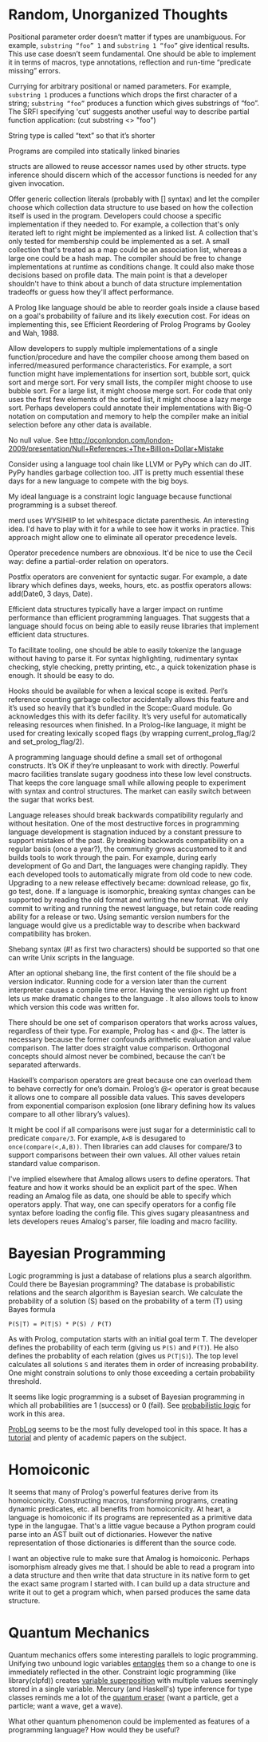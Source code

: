# Random, Unorganized Thoughts

Positional parameter order doesn’t matter if types are unambiguous.  For example, `substring “foo” 1` and `substring 1 “foo”` give identical results.  This use case doesn’t seem fundamental.  One should be able to implement it in terms of macros, type annotations, reflection and run-time “predicate missing” errors.

Currying for arbitrary positional or named parameters.  For example, `substring 1` produces a functions which drops the first character of a string; `substring “foo”` produces a function which gives substrings of “foo”. The SRFI specifying 'cut' suggests another useful way to describe partial function application: (cut substring <> "foo")

String type is called “text” so that it’s shorter

Programs are compiled into statically linked binaries

structs are allowed to reuse accessor names used by other structs. type inference should discern which of the accessor functions is needed for any given invocation.

Offer generic collection literals (probably with [] syntax) and let the compiler choose which collection data structure to use based on how the collection itself is used in the program. Developers could choose a specific implementation if they needed to. For example, a collection that's only iterated left to right might be implemented as a linked list. A collection that's only tested for membership could be implemented as a set. A small collection that's treated as a map could be an association list, whereas a large one could be a hash map. The compiler should be free to change implementations at runtime as conditions change. It could also make those decisions based on profile data. The main point is that a developer shouldn't have to think about a bunch of data structure implementation tradeoffs or guess how they'll affect performance.

A Prolog like language should be able to reorder goals inside a clause based on a goal's probability of failure and its likely execution cost.  For ideas on implementing this, see Efficient Reordering of Prolog Programs by Gooley and Wah, 1988.

Allow developers to supply multiple implementations of a single function/procedure and have the compiler choose among them based on inferred/measured performance characteristics. For example, a sort function might have implementations for insertion sort, bubble sort, quick sort and merge sort. For very small lists, the compiler might choose to use bubble sort. For a large list, it might choose merge sort. For code that only uses the first few elements of the sorted list, it might choose a lazy merge sort. Perhaps developers could annotate their implementations with Big-O notation on computation and memory to help the compiler make an initial selection before any other data is available.

No null value. See http://qconlondon.com/london-2009/presentation/Null+References:+The+Billion+Dollar+Mistake

Consider using a language tool chain like LLVM or PyPy which can do JIT. PyPy handles garbage collection too. JIT is pretty much essential these days for a new language to compete with the big boys.

My ideal language is a constraint logic language because functional programming is a subset thereof.

merd uses WYSIHIIP to let whitespace dictate parenthesis. An interesting idea. I'd have to play with it for a while to see how it works in practice. This approach might allow one to eliminate all operator precedence levels.

Operator precedence numbers are obnoxious. It'd be nice to use the Cecil way: define a partial-order relation on operators.

Postfix operators are convenient for syntactic sugar.  For example, a date library which defines days, weeks, hours, etc. as postfix operators allows: add(Date0, 3 days, Date).

Efficient data structures typically have a larger impact on runtime performance than efficient programming languages.  That suggests that a language should focus on being able to easily reuse libraries that implement efficient data structures.

To facilitate tooling, one should be able to easily tokenize the language without having to parse it.  For syntax highlighting, rudimentary syntax checking, style checking, pretty printing, etc., a quick tokenization phase is enough.  It should be easy to do.

Hooks should be available for when a lexical scope is exited.  Perl’s reference counting garbage collector accidentally allows this feature and it’s used so heavily that it’s bundled in the Scope::Guard module.  Go acknowledges this with its defer facility.  It’s very useful for automatically releasing resources when finished.  In a Prolog-like language, it might be used for creating lexically scoped flags (by wrapping current_prolog_flag/2 and set_prolog_flag/2).

A programming language should define a small set of orthogonal constructs.  It’s OK if they’re unpleasant to work with directly.  Powerful macro facilities translate sugary goodness into these low level constructs.  That keeps the core language small while allowing people to experiment with syntax and control structures.  The market can easily switch between the sugar that works best.

Language releases should break backwards compatibility regularly and without hesitation.  One of the most destructive forces in programming language development is stagnation induced by a constant pressure to support mistakes of the past.  By breaking backwards compatibility on a regular basis (once a year?), the community grows accustomed to it and builds tools to work through the pain.  For example, during early development of Go and Dart, the languages were changing rapidly.  They each developed tools to automatically migrate from old code to new code.  Upgrading to a new release effectively became: download release, go fix, go test, done.  If a language is isomorphic, breaking syntax changes can be supported by reading the old format and writing the new format.  We only commit to writing and running the newest language, but retain code reading ability for a release or two.  Using semantic version numbers for the language would give us a predictable way to describe when backward compatibility has broken.

Shebang syntax (#! as first two characters) should be supported so that one can write Unix scripts in the language.

After an optional shebang line, the first content of the file should be a version indicator.  Running code for a version later than the current interpreter causes a compile time error.  Having the version right up front lets us make dramatic changes to the language .  It also allows tools to know which version this code was written for.

There should be one set of comparison operators that works across values, regardless of their type.  For example, Prolog has < and @<. The latter is necessary because the former confounds arithmetic evaluation and value comparison.  The latter does straight value comparison.  Orthogonal concepts should almost never be combined, because the can’t be separated afterwards.

Haskell’s comparison operators are great because one can overload them to behave correctly for one’s domain.  Prolog’s @< operator is great because it allows one to compare all possible data values.  This saves developers from exponential comparison explosion (one library defining how its values compare to all other library’s values).

It might be cool if all comparisons were just sugar for a deterministic call to predicate `compare/3`.  For example, `A<B` is desugared to `once(compare(<,A,B))`.  Then libraries can add clauses for compare/3 to support comparisons between their own values.  All other values retain standard value comparison.

I've implied elsewhere that Amalog allows users to define operators.  That feature and how it works should be an explicit part of the spec.  When reading an Amalog file as data, one should be able to specify which operators apply.  That way, one can specify operators for a config file syntax before loading the config file.  This gives sugary pleasantness and lets developers reues Amalog's parser, file loading and macro facility.


# Bayesian Programming

Logic programming is just a database of relations plus a search algorithm.  Could there be Bayesian programming?  The database is probabilistic relations and the search algorithm is Bayesian search.  We calculate the probability of a solution (S) based on the probability of a term (T) using Bayes formula

    P(S|T) = P(T|S) * P(S) / P(T)

As with Prolog, computation starts with an initial goal term T.  The developer defines the probability of each term (giving us `P(S)` and `P(T)`).  He also defines the probablity of each relation (gives us `P(T|S)`).  The top level calculates all solutions `S` and iterates them in order of increasing probability.  One might constrain solutions to only those exceeding a certain probability threshold.

It seems like logic programming is a subset of Bayesian programming in which all probabilities are 1 (success) or 0 (fail).  See [probabilistic logic](https://en.wikipedia.org/wiki/Probabilistic_logic) for work in this area.

[ProbLog](http://dtai.cs.kuleuven.be/problog/) seems to be the most fully developed tool in this space.  It has a [tutorial](http://dtai.cs.kuleuven.be/problog/tutorial.html) and plenty of academic papers on the subject.


# Homoiconic

It seems that many of Prolog's powerful features derive from its homoiconicity.  Constructing macros, transforming programs, creating dynamic predicates, etc. all benefits from homoiconicity.  At heart, a language is homoiconic if its programs are represented as a primitive data type in the langugae.  That's a little vague because a Python program could parse into an AST built out of dictionaries.  However the native representation of those dictionaries is different than the source code.

I want an objective rule to make sure that Amalog is homoiconic.  Perhaps isomorphism already gives me that.  I should be able to read a program into a data structure and then write that data structure in its native form to get the exact same program I started with.  I can build up a data structure and write it out to get a program which, when parsed produces the same data structure.

# Quantum Mechanics

Quantum mechanics offers some interesting parallels to logic programming.  Unifying two unbound logic variables [entangles](http://en.wikipedia.org/wiki/Quantum_entanglement) them so a change to one is immediately reflected in the other.  Constraint logic programming (like library(clpfd)) creates [variable superposition](http://en.wikipedia.org/wiki/Quantum_superposition) with multiple values seemingly stored in a single variable.  Mercury (and Haskell's) type inference for type classes reminds me a lot of the [quantum eraser](http://en.wikipedia.org/wiki/Quantum_eraser_experiment) (want a particle, get a particle; want a wave, get a wave).

What other quantum phenomenon could be implemented as features of a programming language?  How would they be useful?
